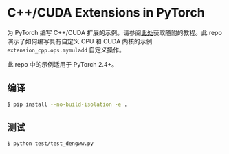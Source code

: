 # C++/CUDA Extensions in PyTorch

为 PyTorch 编写 C++/CUDA 扩展的示例。请参阅[此处](https://pytorch.org/tutorials/advanced/cpp_custom_ops.html)获取随附的教程。此 repo 演示了如何编写具有自定义 CPU 和 CUDA 内核的示例 `extension_cpp.ops.mymuladd` 自定义操作。

此 repo 中的示例适用于 PyTorch 2.4+。

## 编译

```bash
$ pip install --no-build-isolation -e .
```

## 测试

```bash
$ python test/test_dengww.py
```